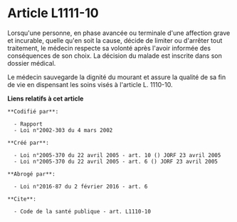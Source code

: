 # Article L1111-10

Lorsqu'une personne, en phase avancée ou terminale d'une affection grave et incurable, quelle qu'en soit la cause, décide de
limiter ou d'arrêter tout traitement, le médecin respecte sa volonté après l'avoir informée des conséquences de son choix. La
décision du malade est inscrite dans son dossier médical. 

Le médecin sauvegarde la dignité du mourant et assure la qualité de sa fin de vie en dispensant les soins visés à l'article
L. 1110-10.

**Liens relatifs à cet article**

	**Codifié par**:

	  - Rapport
	  - Loi n°2002-303 du 4 mars 2002

	**Créé par**:

	  - Loi n°2005-370 du 22 avril 2005 - art. 10 () JORF 23 avril 2005
	  - Loi n°2005-370 du 22 avril 2005 - art. 6 () JORF 23 avril 2005

	**Abrogé par**:

	  - Loi n°2016-87 du 2 février 2016 - art. 6

	**Cite**:

	  - Code de la santé publique - art. L1110-10
